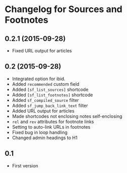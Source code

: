 # Changelog for Sources and Footnotes

## 0.2.1 (2015-09-28)
* Fixed URL output for articles

## 0.2 (2015-09-28)
* Integrated option for ibid.
* Added `recommended` custom field
* Added `[sf_list_sources]` shortcode
* Added `[sf_list_footnotes]` shortcode
* Added `sf_compiled_source` filter
* Added `sf_jump_back_link_text` filter
* Added URL output for articles
* Made shortcodes not enclosing notes self-enclosing
* `rel` and `rev` attributes for footnote links
* Setting to auto-link URLs in footnotes
* Fixed bug in loop handling
* Changed admin headings to H1

## 0.1
* First version
